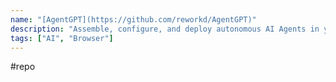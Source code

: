 ```yaml
---
name: "[AgentGPT](https://github.com/reworkd/AgentGPT)"
description: "Assemble, configure, and deploy autonomous AI Agents in your browser."
tags: ["AI", "Browser"]
---
```

#repo